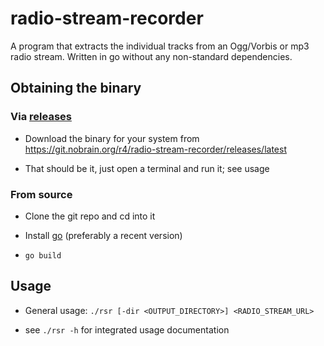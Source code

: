 # radio-stream-recorder

A program that extracts the individual tracks from an Ogg/Vorbis or mp3 radio stream. Written in go without any non-standard dependencies.

## Obtaining the binary

### Via [releases](https://git.nobrain.org/r4/radio-stream-recorder/releases/latest)

- Download the binary for your system from https://git.nobrain.org/r4/radio-stream-recorder/releases/latest

- That should be it, just open a terminal and run it; see usage

### From source

- Clone the git repo and cd into it

- Install [go](https://golang.org/) (preferably a recent version)

- `go build`

## Usage

- General usage: `./rsr [-dir <OUTPUT_DIRECTORY>] <RADIO_STREAM_URL>`

- see `./rsr -h` for integrated usage documentation
